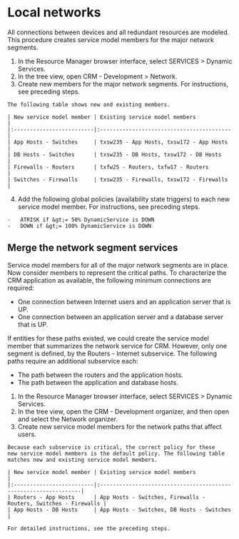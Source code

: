 # Local networks

All connections between devices and all redundant resources are modeled.
This procedure creates service model members for the major network
segments.

1.   In the Resource Manager browser interface, select SERVICES  &gt;
    Dynamic Services.
2.   In the tree view, open CRM - Development  &gt; Network.
3.   Create new members for the major network segments. For
    instructions, see preceding steps.

    The following table shows new and existing members.

    | New service model member | Existing service model members           |
    |:-------------------------|:-----------------------------------------|
    | App Hosts - Switches     | txsw235 - App Hosts, txsw172 - App Hosts |
    | DB Hosts - Switches      | txsw235 - DB Hosts, txsw172 - DB Hosts   |
    | Firewalls - Routers      | txfw25 - Routers, txfw17 - Routers       |
    | Switches - Firewalls     | txsw235 - Firewalls, txsw172 - Firewalls |

4.   Add the following global policies (availability state triggers) to
    each new service model member. For instructions, see preceding
    steps.

    -   ATRISK if &gt;= 50% DynamicService is DOWN
    -   DOWN if &gt;= 100% DynamicService is DOWN

## Merge the network segment services

Service model members for all of the major network segments are in
place. Now consider members to represent the critical paths. To
characterize the CRM application as available, the following minimum
connections are required:

-   One connection between Internet users and an application server that
    is UP.
-   One connection between an application server and a database server
    that is UP.

If entities for these paths existed, we could create the service model
member that summarizes the network service for CRM. However, only one
segment is defined, by the Routers - Internet subservice. The following
paths require an additional subservice each:

-   The path between the routers and the application hosts.
-   The path between the application and database hosts.

1.   In the Resource Manager browser interface, select SERVICES &gt;
    Dynamic Services.
2.   In the tree view, open the CRM - Development organizer, and then
    open and select the Network organizer.
3.   Create new service model members for the network paths that affect
    users.

    Because each subservice is critical, the correct policy for these
    new service model members is the default policy. The following table
    matches new and existing service model members.

    | New service model member | Existing service model members                                  |
    |:-------------------------|:----------------------------------------------------------------|
    | Routers - App Hosts      | App Hosts - Switches, Firewalls - Routers, Switches - Firewalls |
    | App Hosts - DB Hosts     | App Hosts - Switches, DB Hosts - Switches                       |

    For detailed instructions, see the preceding steps.
